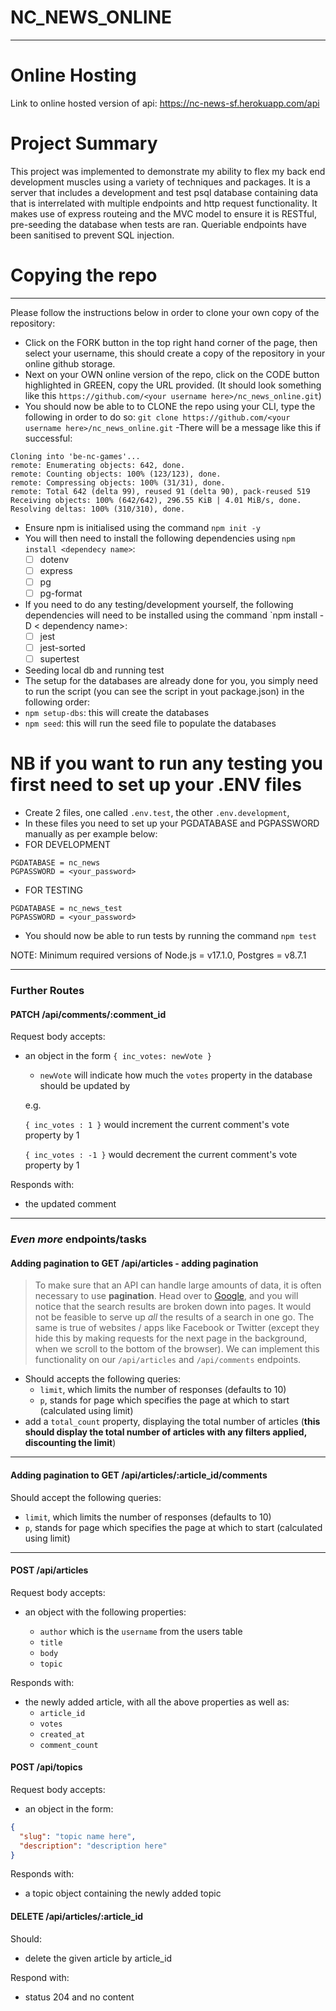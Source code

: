 # NC_NEWS_ONLINE
---
# Online Hosting

Link to online hosted version of api:
https://nc-news-sf.herokuapp.com/api

# Project Summary

This project was implemented to demonstrate my ability to flex my back end development muscles using a variety of techniques and packages.
It is a server that includes a development and test psql database containing data that is interrelated with multiple endpoints and http request functionality.
It makes use of express routeing and the MVC model to ensure it is RESTful, pre-seeding the database when tests are ran. Queriable endpoints have been sanitised to prevent SQL injection.


# Copying the repo

---

Please follow the instructions below in order to clone your own copy of the repository:

- Click on the FORK button in the top right hand corner of the page, then select your username, this should create a copy of the repository in your online github storage.
- Next on your OWN online version of the repo, click on the CODE button highlighted in GREEN, copy the URL provided.
  (It should look something like this `https://github.com/<your username here>/nc_news_online.git`)
- You should now be able to to CLONE the repo using your CLI, type the following in order to do so:
  `git clone https://github.com/<your username here>/nc_news_online.git`
 -There will be a message like this if successful:

```http
Cloning into 'be-nc-games'...
remote: Enumerating objects: 642, done.
remote: Counting objects: 100% (123/123), done.
remote: Compressing objects: 100% (31/31), done.
remote: Total 642 (delta 99), reused 91 (delta 90), pack-reused 519
Receiving objects: 100% (642/642), 296.55 KiB | 4.01 MiB/s, done.
Resolving deltas: 100% (310/310), done.
```
- Ensure npm is initialised using the command `npm init -y`
- You will then need to install the following dependencies using `npm install <dependecy name>`:
  - [ ] dotenv
  - [ ] express
  - [ ] pg
  - [ ] pg-format
 
 - If you need to do any testing/development yourself, the following dependencies will need to be installed using the command `npm install -D < dependency name>:
   - [ ] jest
   - [ ] jest-sorted
   - [ ] supertest
  
 - Seeding local db and running test
  - The setup for the databases are already done for you, you simply need to run the script (you can see the script in yout package.json) in the following order:
   - `npm setup-dbs`: this will create the databases
   - `npm seed`: this will run the seed file to populate the databases

# NB if you want to run any testing you first need to set up your .ENV files

- Create 2 files, one called `.env.test`, the other `.env.development`,
- In these files you need to set up your PGDATABASE and PGPASSWORD manually as per example below:
- FOR DEVELOPMENT
```http
PGDATABASE = nc_news
PGPASSWORD = <your_password>
```
- FOR TESTING
 ```http
 PGDATABASE = nc_news_test
 PGPASSWORD = <your_password>
 ```
 - You should now be able to run tests by running the command `npm test`

NOTE: Minimum required versions of Node.js = v17.1.0, Postgres = v8.7.1

---

### Further Routes


#### **PATCH /api/comments/:comment_id**

Request body accepts:

- an object in the form `{ inc_votes: newVote }`

  - `newVote` will indicate how much the `votes` property in the database should be updated by

  e.g.

  `{ inc_votes : 1 }` would increment the current comment's vote property by 1

  `{ inc_votes : -1 }` would decrement the current comment's vote property by 1

Responds with:

- the updated comment

---

### _Even more_ endpoints/tasks

#### Adding pagination to GET /api/articles - adding pagination

> To make sure that an API can handle large amounts of data, it is often necessary to use **pagination**. Head over to [Google](https://www.google.co.uk/search?q=cute+puppies), and you will notice that the search results are broken down into pages. It would not be feasible to serve up _all_ the results of a search in one go. The same is true of websites / apps like Facebook or Twitter (except they hide this by making requests for the next page in the background, when we scroll to the bottom of the browser). We can implement this functionality on our `/api/articles` and `/api/comments` endpoints.

- Should accepts the following queries:
  - `limit`, which limits the number of responses (defaults to 10)
  - `p`, stands for page which specifies the page at which to start (calculated using limit)
- add a `total_count` property, displaying the total number of articles (**this should display the total number of articles with any filters applied, discounting the limit**)

---

#### Adding pagination to GET /api/articles/:article_id/comments

Should accept the following queries:

- `limit`, which limits the number of responses (defaults to 10)
- `p`, stands for page which specifies the page at which to start (calculated using limit)

---

#### POST /api/articles

Request body accepts:

- an object with the following properties:

  - `author` which is the `username` from the users table
  - `title`
  - `body`
  - `topic`

Responds with:

- the newly added article, with all the above properties as well as:
  - `article_id`
  - `votes`
  - `created_at`
  - `comment_count`

#### POST /api/topics

Request body accepts:

- an object in the form:

```json
{
  "slug": "topic name here",
  "description": "description here"
}
```

Responds with:

- a topic object containing the newly added topic

#### DELETE /api/articles/:article_id

Should:

- delete the given article by article_id

Respond with:

- status 204 and no content
